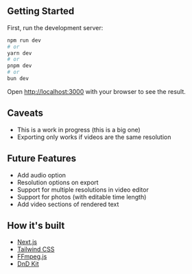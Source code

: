 ## Getting Started

First, run the development server:

```bash
npm run dev
# or
yarn dev
# or
pnpm dev
# or
bun dev
```

Open [http://localhost:3000](http://localhost:3000) with your browser to see the result.

## Caveats

- This is a work in progress (this is a big one)
- Exporting only works if videos are the same resolution

## Future Features

- Add audio option
- Resolution options on export
- Support for multiple resolutions in video editor
- Support for photos (with editable time length)
- Add video sections of rendered text

## How it's built

- [Next.js](https://nextjs.org/)
- [Tailwind CSS](https://tailwindcss.com/)
- [FFmpeg.js](https://github.com/ffmpeg.wasm/ffmpeg.wasm)
- [DnD Kit](https://dndkit.com/)
